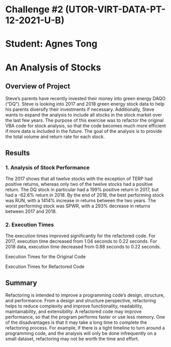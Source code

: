 # Challenge #2 (UTOR-VIRT-DATA-PT-12-2021-U-B)
# Student: Agnes Tong

# An Analysis of Stocks 

## Overview of Project 

Steve’s parents have recently invested their money into green energy DAQO (“DQ”). Steve is looking into 2017 and 2018 green energy stock data to help his parents diversify their investments if necessary. Additionally, Steve wants to expand the analysis to include all stocks in the stock market over the last few years. 
The purpose of this exercise was to refactor the original VBA code for stock analysis, so that the code becomes much more efficient if more data is included in the future. The goal of the analysis is to provide the total volume and return rate for each stock. 

## Results

### 1. Analysis of Stock Performance 

The 2017 shows that all twelve stocks with the exception of TERP had positive returns, whereas only two of the twelve stocks had a positive return. The DQ stock in particular had a 199% positive return in 2017, but had a -62.6% return in 2018. By the end of 2018, the best performing stock was RUN, with a 1414% increase in returns between the two years. The worst performing stock was SPWR, with a 293% decrease in returns between 2017 and 2018. 

### 2. Execution Times

The execution times improved significantly for the refactored code. For 2017, execution time decreased from 1.04 seconds to 0.22 seconds. For 2018 data, execution time decreased from 0.88 seconds to 0.22 seconds. 

Execution Times for the Original Code

Execution Times for Refactored Code 

## Summary

Refactoring is intended to improve a programming code’s design, structure, and performance. From a design and structure perspective, refactoring helps to reduce complexity and improve functionality, readability, maintainability, and extensibility. A refactored code may improve performance, so that the program performs faster or use less memory. One of the disadvantages is that it may take a long time to complete the refactoring process. For example, if there is a tight timeline to turn around a programming code, and the analysis will only be done infrequently on a small dataset, refactoring may not be worth the time and effort. 
